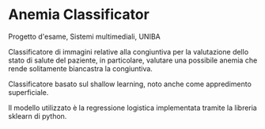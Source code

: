 # Anemia Classificator

Progetto d'esame, Sistemi multimediali, UNIBA

Classificatore di immagini relative alla congiuntiva per la valutazione dello stato di salute del paziente, in particolare, valutare una possibile anemia che rende solitamente biancastra la congiuntiva.

Classificatore basato sul shallow learning, noto anche come appredimento superficiale.

Il modello utilizzato è la regressione logistica implementata tramite la libreria sklearn di python.
